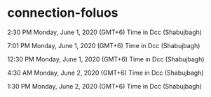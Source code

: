 # connection-foluos

2:30 PM
Monday, June 1, 2020 (GMT+6)
Time in Dcc (Shabujbagh) 

7:01 PM
Monday, June 1, 2020 (GMT+6)
Time in Dcc (Shabujbagh) 

12:30 PM
Monday, June 1, 2020 (GMT+6)
Time in Dcc (Shabujbagh) 

4:30 AM
Monday, June 2, 2020 (GMT+6)
Time in Dcc (Shabujbagh) 

1:30 PM
Monday, June 2, 2020 (GMT+6)
Time in Dcc (Shabujbagh) 
